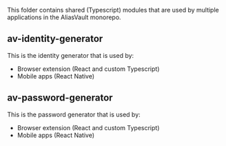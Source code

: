 This folder contains shared (Typescript) modules that are used by multiple applications in the AliasVault monorepo.

## av-identity-generator
This is the identity generator that is used by:
- Browser extension (React and custom Typescript)
- Mobile apps (React Native)

## av-password-generator
This is the password generator that is used by:
- Browser extension (React and custom Typescript)
- Mobile apps (React Native)